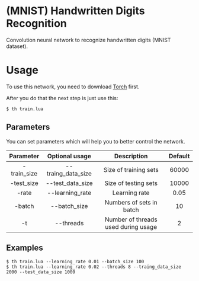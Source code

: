# (MNIST) Handwritten Digits Recognition

Convolution neural network to recognize handwritten digits (MNIST dataset).

# Usage

To use this network, you need to download [Torch](http://torch.ch/docs/getting-started.html#_) first.

After you do that the next step is just use this:

	$ th train.lua

## Parameters

You can set parameters which will help you to better control the network.

| Parameter | Optional usage | Description | Default |
| :-------: | :------------: | :--------: | :-----: |
| -train_size | --traing_data_size | Size of training sets | 60000 |
| -test_size | --test_data_size | Size of testing sets | 10000 |
| -rate | --learning_rate | Learning rate | 0.05 |
| -batch | --batch_size | Numbers of sets in batch | 10 |
| -t | --threads | Number of threads used during usage | 2 |


## Examples

	$ th train.lua --learning_rate 0.01 --batch_size 100
	$ th train.lua --learning_rate 0.02 --threads 8 --traing_data_size 2000 --test_data_size 1000
